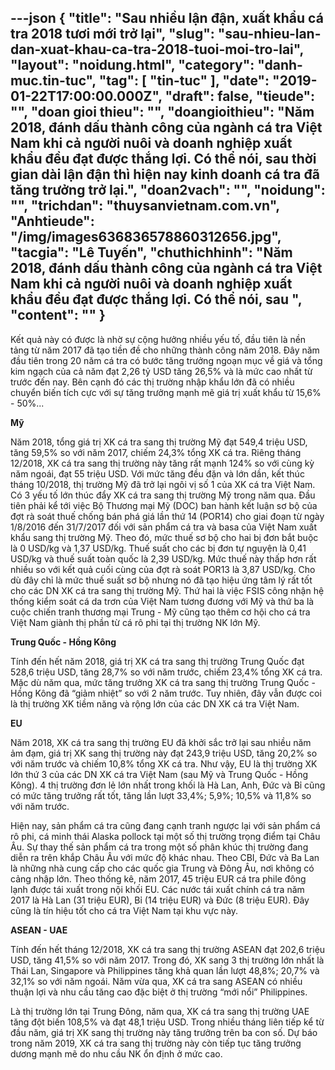 ---json
{
    "title": "Sau nhiều lận đận, xuất khẩu cá tra 2018 tươi mới trở lại",
    "slug": "sau-nhieu-lan-dan-xuat-khau-ca-tra-2018-tuoi-moi-tro-lai",
    "layout": "noidung.html",
    "category": "danh-muc.tin-tuc",
    "tag": [
        "tin-tuc"
    ],
    "date": "2019-01-22T17:00:00.000Z",
    "draft": false,
    "tieude": "",
    "doan gioi thieu": "",
    "doangioithieu": "Năm 2018, đánh dấu thành công của ngành cá tra Việt Nam khi cả người nuôi và doanh nghiệp xuất khẩu đều đạt được thắng lợi. Có thể nói, sau thời gian dài lận đận thì hiện nay kinh doanh cá tra đã tăng trưởng trở lại.",
    "doan2vach": "",
    "noidung": "",
    "trichdan": "thuysanvietnam.com.vn",
    "Anhtieude": "/img/images636836578860312656.jpg",
    "tacgia": "Lê Tuyến",
    "chuthichhinh": "Năm 2018, đánh dấu thành công của ngành cá tra Việt Nam khi cả người nuôi và doanh nghiệp xuất khẩu đều đạt được thắng lợi. Có thể nói, sau ",
    "__content__": ""
}
---
<p>Kết quả n&agrave;y c&oacute; được l&agrave; nhờ sự cộng hưởng nhiều yếu tố, đầu ti&ecirc;n l&agrave; nền tảng từ năm 2017 đ&atilde; tạo tiền đề cho những th&agrave;nh c&ocirc;ng năm 2018. Đ&acirc;y năm đầu ti&ecirc;n trong 20 năm c&aacute; tra c&oacute; bước tăng trưởng ngoạn mục về gi&aacute; v&agrave; tổng kim ngạch của cả năm đạt 2,26 tỷ USD tăng 26,5% v&agrave; l&agrave; mức cao nhất từ trước đến nay. B&ecirc;n cạnh đ&oacute; c&aacute;c thị trường nhập khẩu lớn đ&atilde; c&oacute; nhiều chuyển biến t&iacute;ch cực với sự tăng trưởng mạnh mẽ gi&aacute; trị xuất khẩu từ 15,6% - 50%...</p>

<p><strong>Mỹ</strong></p>

<p>Năm 2018, tổng gi&aacute; trị XK c&aacute; tra sang thị trường Mỹ đạt 549,4 triệu USD, tăng 59,5% so với năm 2017, chiếm 24,3% tổng XK c&aacute; tra. Ri&ecirc;ng th&aacute;ng 12/2018, XK c&aacute; tra sang thị trường n&agrave;y tăng rất mạnh 124% so với c&ugrave;ng kỳ năm ngo&aacute;i, đạt 55 triệu USD. Với mức tăng đều đặn v&agrave; lớn dần, kết th&uacute;c th&aacute;ng 10/2018, thị trường Mỹ đ&atilde; trở lại ng&ocirc;i vị số 1 của XK c&aacute; tra Việt Nam. C&oacute; 3 yếu tố lớn th&uacute;c đẩy XK c&aacute; tra sang thị trường Mỹ trong năm qua. Đầu ti&ecirc;n phải kể tới việc Bộ Thương mại Mỹ (DOC) ban h&agrave;nh kết luận sơ bộ của đợt r&agrave; so&aacute;t thuế chống b&aacute;n ph&aacute; gi&aacute; lần thứ 14 (POR14) cho giai đoạn từ ng&agrave;y 1/8/2016 đến 31/7/2017 đối với sản phẩm c&aacute; tra v&agrave; basa của Việt Nam xuất khẩu sang thị trường Mỹ. Theo đ&oacute;, mức thuế sơ bộ cho hai bị đơn bắt buộc l&agrave; 0 USD/kg v&agrave; 1,37 USD/kg. Thuế suất cho c&aacute;c bị đơn tự nguyện l&agrave; 0,41 USD/kg v&agrave; thuế suất to&agrave;n quốc l&agrave; 2,39 USD/kg. Mức thuế n&agrave;y thấp hơn rất nhiều so với kết quả cuối c&ugrave;ng của đợt r&agrave; so&aacute;t POR13 l&agrave; 3,87 USD/kg. Cho d&ugrave; đ&acirc;y chỉ l&agrave; mức thuế suất sơ bộ nhưng n&oacute; đ&atilde; tạo hiệu ứng t&acirc;m l&yacute; rất tốt cho c&aacute;c DN XK c&aacute; tra sang thị trường Mỹ. Thứ hai l&agrave; việc FSIS c&ocirc;ng nhận hệ thống kiểm so&aacute;t c&aacute; da trơn của Việt Nam tương đương với Mỹ v&agrave; thứ ba l&agrave; cuộc chiến tranh thương mại Trung - Mỹ cũng tạo th&ecirc;m cơ hội cho c&aacute; tra Việt Nam gi&agrave;nh thị phần từ c&aacute; r&ocirc; phi tại thị trường NK lớn Mỹ.</p>

<p><strong>Trung Quốc - Hồng K&ocirc;ng</strong></p>

<p>T&iacute;nh đến hết năm 2018, gi&aacute; trị XK c&aacute; tra sang thị trường Trung Quốc đạt 528,6 triệu USD, tăng 28,7% so với năm trước, chiếm 23,4% tổng XK c&aacute; tra. Mặc d&ugrave; năm qua, mức tăng trưởng XK c&aacute; tra sang thị trường Trung Quốc - Hồng K&ocirc;ng đ&atilde; &ldquo;giảm nhiệt&rdquo; so với 2 năm trước. Tuy nhi&ecirc;n, đ&acirc;y vẫn được coi l&agrave; thị trường XK tiềm năng v&agrave; rộng lớn của c&aacute;c DN XK c&aacute; tra Việt Nam.</p>

<p><strong>EU</strong></p>

<p>Năm 2018, XK c&aacute; tra sang thị trường EU đ&atilde; khởi sắc trở lại sau nhiều năm ảm đạm, gi&aacute; trị XK sang thị trường n&agrave;y đạt 243,9 triệu USD, tăng 20,2% so với năm trước v&agrave; chiếm 10,8% tổng XK c&aacute; tra. Như vậy, EU l&agrave; thị trường XK lớn thứ 3 của c&aacute;c DN XK c&aacute; tra Việt Nam (sau Mỹ v&agrave; Trung Quốc - Hồng K&ocirc;ng). 4 thị trường đơn lẻ lớn nhất trong khối l&agrave; H&agrave; Lan, Anh, Đức v&agrave; Bỉ cũng c&oacute; mức tăng trưởng rất tốt, tăng lần lượt 33,4%; 5,9%; 10,5% v&agrave; 11,8% so với năm trước.</p>

<p>Hiện nay, sản phẩm c&aacute; tra cũng đang cạnh tranh ngược lại với sản phẩm c&aacute; r&ocirc; phi, c&aacute; minh th&aacute;i Alaska pollock tại một số thị trường trọng điểm tại Ch&acirc;u &Acirc;u. Sự thay thế sản phẩm c&aacute; tra trong một số ph&acirc;n kh&uacute;c thị trường đang diễn ra tr&ecirc;n khắp Ch&acirc;u &Acirc;u với mức độ kh&aacute;c nhau.&nbsp;Theo CBI, Đức v&agrave; Ba Lan l&agrave; những nh&agrave; cung cấp cho c&aacute;c quốc gia Trung v&agrave; Đ&ocirc;ng &Acirc;u, nơi kh&ocirc;ng c&oacute; cảng nhập lớn. Theo thống k&ecirc;, năm 2017, 45 triệu EUR c&aacute; tra phile đ&ocirc;ng lạnh được t&aacute;i xuất trong nội khối EU. C&aacute;c nước t&aacute;i xuất ch&iacute;nh c&aacute; tra năm 2017 l&agrave; H&agrave; Lan (31 triệu EUR), Bỉ (14 triệu EUR) v&agrave; Đức (8 triệu EUR). Đ&acirc;y cũng l&agrave; t&iacute;n hiệu tốt cho c&aacute; tra Việt Nam tại khu vực n&agrave;y.</p>

<p><strong>ASEAN - UAE</strong></p>

<p>T&iacute;nh đến hết th&aacute;ng 12/2018, XK c&aacute; tra sang thị trường ASEAN đạt 202,6 triệu USD, tăng 41,5% so với năm 2017. Trong đ&oacute;, XK sang 3 thị trường lớn nhất l&agrave; Th&aacute;i Lan, Singapore v&agrave; Philippines tăng khả quan lần lượt 48,8%; 20,7% v&agrave; 32,1% so với năm ngo&aacute;i. Năm vừa qua, XK c&aacute; tra sang ASEAN c&oacute; nhiều thuận lợi v&agrave; nhu cầu tăng cao đặc biệt ở thị trường &ldquo;mới nổi&rdquo; Philippines.</p>

<p>L&agrave; thị trường lớn tại Trung Đ&ocirc;ng, năm qua, XK c&aacute; tra sang thị trường UAE tăng đột biến 108,5% v&agrave; đạt 48,1 triệu USD. Trong nhiều th&aacute;ng li&ecirc;n tiếp kể từ đầu năm, gi&aacute; trị XK sang thị trường n&agrave;y tăng trưởng tr&ecirc;n ba con số. Dự b&aacute;o trong năm 2019, XK c&aacute; tra sang thị trường n&agrave;y c&ograve;n tiếp tục tăng trưởng dương mạnh mẽ do nhu cầu NK ổn định ở mức cao.</p>
